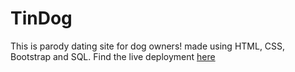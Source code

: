 # TinDog
This is parody dating site for dog owners! made using HTML, CSS, Bootstrap and SQL.
Find the live deployment [here](https://rohitjk.github.io/Tindog/)
